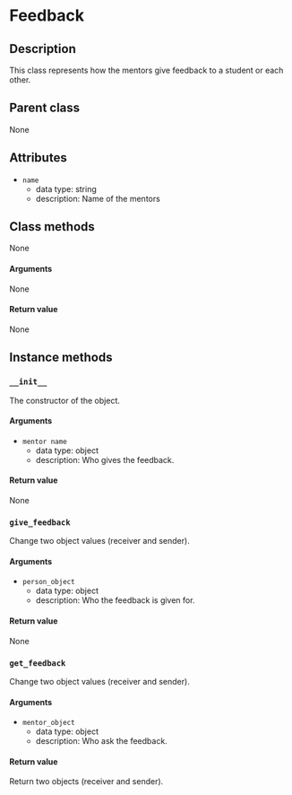 # Feedback

## Description
This class represents how the mentors give feedback to a student or each other.

## Parent class
None

## Attributes

* ```name```
  * data type: string
  * description: Name of the mentors


## Class methods

None

#### Arguments
None

#### Return value
None

## Instance methods

### ```__init__```
The constructor of the object.

#### Arguments

* ```mentor name```
  * data type: object
  * description: Who gives the feedback.



#### Return value
None

### ```give_feedback```
Change two object values (receiver and sender).

#### Arguments

* ```person_object```
  * data type: object
  * description: Who the feedback is given for.

#### Return value
None

### ```get_feedback```
Change two object values (receiver and sender).

#### Arguments

* ```mentor_object```
  * data type: object
  * description: Who ask the feedback.

#### Return value
Return two objects (receiver and sender).
